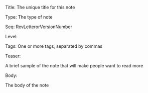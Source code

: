 Title:  The unique title for this note

Type:   The type of note

Seq:    RevLetterorVersionNumber

Level: 

Tags:   One or more tags, separated by commas 

Teaser: 
 
A brief sample of the note that will make people want to read more

Body:   
 
The body of the note

